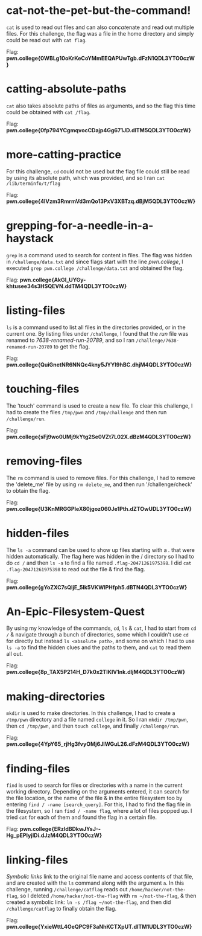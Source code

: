 # cat-not-the-pet-but-the-command!

`cat` is used to read out files and can also con*cat*enate and read out multiple files. For this challenge, the flag was a file in the home directory and simply could be read out with `cat flag`.

Flag: **pwn.college{0WBLg10oKrKeCoYMmEEQAPUwTgb.dFzN1QDL3YTO0czW}**

# catting-absolute-paths

`cat` also takes absolute paths of files as arguments, and so the flag this time could be obtained with `cat /flag`.

Flag: **pwn.college{0fp794YCgmqvocCDajp4Gg671JD.dlTM5QDL3YTO0czW}**

# more-catting-practice

For this challenge, `cd` could not be used but the flag file could still be read by using its absolute path, which was provided, and so I ran `cat /lib/terminfo/t/flag`

Flag: **pwn.college{4IVzm3RmrmVd3mQo13PxV3XBTzq.dBjM5QDL3YTO0czW}**

# grepping-for-a-needle-in-a-haystack

`grep` is a command used to search for content in files. The flag was hidden in `/challenge/data.txt` and since flags start with the line *pwn.college*, I executed `grep pwn.college /challenge/data.txt` and obtained the flag.

Flag: **pwn.college{AkGI_UYGy-khtusee34s3HSQEVN.ddTM4QDL3YTO0czW}**

# listing-files

`ls` is a command used to list all files in the directories provided, or in the current one. By listing files under `/challenge`, I found that the *run* file was renamed to *7638-renamed-run-20789*, and so I ran `/challenge/7638-renamed-run-20789` to get the flag.

Flag: **pwn.college{QuiGnetNR6NNQc4kny5JYYl9hBC.dhjM4QDL3YTO0czW}**

# touching-files

The 'touch' command is used to create a new file. To clear this challenge, I had to create the files `/tmp/pwn` and `/tmp/challenge` and then run `/challenge/run`.

Flag: **pwn.college{sFj9wo0UMj9kYtg2Se0VZt7L02X.dBzM4QDL3YTO0czW}**

# removing-files

The `rm` command is used to remove files. For this challenge, I had to remove the 'delete_me' file by using `rm delete_me`, and then run '/challenge/check' to obtain the flag. 

Flag: **pwn.college{U3KnMRGGPIeX80jgoz060Je1Pth.dZTOwUDL3YTO0czW}**

# hidden-files

The `ls -a` command can be used to show up files starting with a *.* that were hidden automatically. The flag here was hidden in the / directory so I had to do `cd /` and then `ls -a` to find a file named `.flag-20471261975398`. I did `cat .flag-20471261975398` to read out the file & find the flag.

Flag: **pwn.college{gYoZXC7sQIjE_5lk5VKWlPHfph5.dBTN4QDL3YTO0czW}**

# An-Epic-Filesystem-Quest

By using my knowledge of the commands, `cd`, `ls` & `cat`, I had to start from `cd /` & navigate through a bunch of directories, some which I couldn't use `cd` for directly but instead `ls <absolute path>`, and some on which I had to use `ls -a` to find the hidden clues and the paths to them, and `cat` to read them all out.

Flag: **pwn.college{8p_TAX5P214H_D7k0x2TlKIV1nk.dljM4QDL3YTO0czW}**

# making-directories

`mkdir` is used to make directories. In this challenge, I had to create a `/tmp/pwn` directory and a file named `college` in it. So I ran `mkdir /tmp/pwn`, then `cd /tmp/pwn`, and then `touch college`, and finally `/challenge/run`.

Flag: **pwn.college{4YpY65_rjHg3fvyOMj6JlWGuL26.dFzM4QDL3YTO0czW}**

# finding-files

`find` is used to search for files or directories with a name in the current working directory. Depending on the arguments entered, it can search for the file location, or the name of the file & in the entire filesystem too by entering `find / -name [search_query]`. For this, I had to find the flag file in the filesystem, so I ran `find / -name flag`, where a lot of files popped up. I tried `cat` for each of them and found the flag in a certain file.

Flag: **pwn.college{ERzIdBDkwJYsJ--Hg_pEPIyjIDi.dJzM4QDL3YTO0czW}**

# linking-files

*Symbolic links* link to the original file name and access contents of that file, and are created with the `ls` command along with the argument `a`. In this challenge, running `/challenge/catflag` reads out `/home/hacker/not-the-flag`, so I deleted `/home/hacker/not-the-flag` with `rm ~/not-the-flag`, & then created a symbolic link: `ln -s /flag ~/not-the-flag`, and then did `/challenge/catflag` to finally obtain the flag.

Flag: **pwn.college{YxieWttL4OeQPC9F3aNhKCTXpUT.dlTM1UDL3YTO0czW}**
